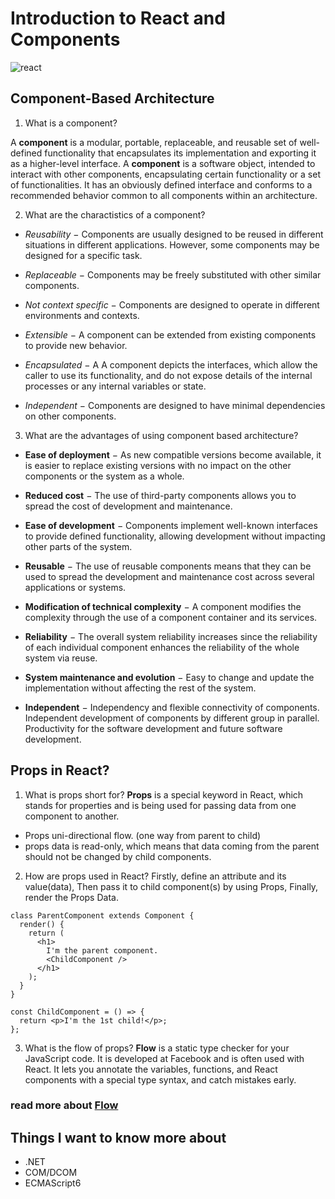 # Introduction to React and Components
![react](https://res.cloudinary.com/practicaldev/image/fetch/s--3zWuwYa3--/c_imagga_scale,f_auto,fl_progressive,h_900,q_auto,w_1600/https://dev-to-uploads.s3.amazonaws.com/uploads/articles/pdib9r9rk5j1m7oala1p.png)
## Component-Based Architecture

1. What is a component?

A **component** is a modular, portable, replaceable, and reusable set of well-defined functionality that encapsulates its implementation and exporting it as a higher-level interface.
A **component** is a software object, intended to interact with other components, encapsulating certain functionality or a set of functionalities. It has an obviously defined interface and conforms to a recommended behavior common to all components within an architecture.

2. What are the charactistics of a component?

* *Reusability* − Components are usually designed to be reused in different situations in different applications. However, some components may be designed for a specific task.

* *Replaceable* − Components may be freely substituted with other similar components.

* *Not context specific* − Components are designed to operate in different environments and contexts.

* *Extensible* − A component can be extended from existing components to provide new behavior.

* *Encapsulated* − A A component depicts the interfaces, which allow the caller to use its functionality, and do not expose details of the internal processes or any internal variables or state.

* *Independent* − Components are designed to have minimal dependencies on other components.

3. What are the advantages of using component based architecture?

* **Ease of deployment** − As new compatible versions become available, it is easier to replace existing versions with no impact on the other components or the system as a whole.

* **Reduced cost** − The use of third-party components allows you to spread the cost of development and maintenance.

* **Ease of development** − Components implement well-known interfaces to provide defined functionality, allowing development without impacting other parts of the system.

* **Reusable** − The use of reusable components means that they can be used to spread the development and maintenance cost across several applications or systems.

* **Modification of technical complexity** − A component modifies the complexity through the use of a component container and its services.

* **Reliability** − The overall system reliability increases since the reliability of each individual component enhances the reliability of the whole system via reuse.

* **System maintenance and evolution** − Easy to change and update the implementation without affecting the rest of the system.

* **Independent** − Independency and flexible connectivity of components. Independent development of components by different group in parallel. Productivity for the software development and future software development.

## Props in React?
1. What is props short for?
**Props** is a special keyword in React, which stands for properties and is being used for passing data from one component to another.
* Props uni-directional flow. (one way from parent to child) 
* props data is read-only, which means that data coming from the parent should not be changed by child components.
2. How are props used in React?
Firstly, define an attribute and its value(data), Then pass it to child component(s) by using Props, Finally, render the Props Data.

```
class ParentComponent extends Component {  
  render() {
    return (
      <h1>
        I'm the parent component.
        <ChildComponent />
      </h1>
    );
  }
}

const ChildComponent = () => {  
  return <p>I'm the 1st child!</p>; 
};

```

3. What is the flow of props?
**Flow** is a static type checker for your JavaScript code. It is developed at Facebook and is often used with React. It lets you annotate the variables, functions, and React components with a special type syntax, and catch mistakes early. 

### read more about [Flow](https://reactjs.org/docs/static-type-checking.html)

## Things I want to know more about
* .NET
* COM/DCOM
* ECMAScript6

